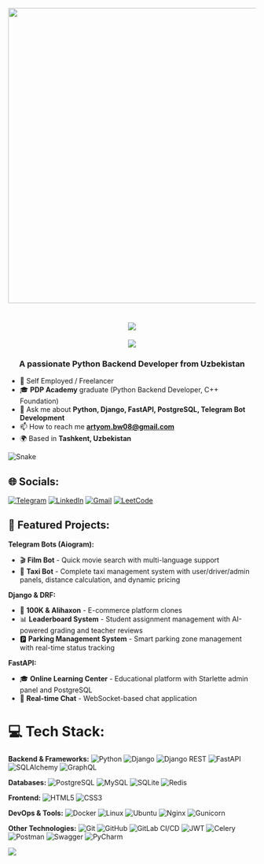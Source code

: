<p align="center">
  <img src="https://media.giphy.com/media/26tn33aiTi1jkl6H6/giphy.gif" width="600">
</p>

<h1 align="center">
  <img src="https://readme-typing-svg.herokuapp.com/?lines=Hi+👋,+I'm+Otabek+Orazboyev&font=Poppins&center=true&width=500&height=70&color=8A2BE2&vCenter=true&size=32&pause=2500&multiline=false&repeat=true">
</h1>

<p align="center">
  <img src="https://readme-typing-svg.herokuapp.com/?lines=Mit+starkem+Hass+gegen+den+Strom&font=Fira%20Code&center=true&width=450&height=60&color=9370DB&vCenter=true&size=22&pause=1500&multiline=false&repeat=true">
</p>

<h3 align="center">A passionate Python Backend Developer from Uzbekistan</h3>
<p align="center">


- 🔭 Self Employed / Freelancer
- 🎓 **PDP Academy** graduate (Python Backend Developer, C++ Foundation)
- 💬 Ask me about **Python, Django, FastAPI, PostgreSQL, Telegram Bot Development**
- 📫 How to reach me [**artyom.bw08@gmail.com**](mailto:artyom.bw08@gmail.com)
- 🌍 Based in **Tashkent, Uzbekistan**

![Snake](https://profile-readme-generator.com/assets/snake.svg)

## 🌐 Socials:

[![Telegram](https://img.shields.io/badge/Telegram-%231DA1F2.svg?logo=Telegram&logoColor=white)](https://Bewrlius_py.t.me/) [![LinkedIn](https://img.shields.io/badge/LinkedIn-%230077B5.svg?logo=linkedin&logoColor=white)](https://www.linkedin.com/in/dilshod-absaitov/)  [![Gmail](https://img.shields.io/badge/artyom.bw08@gmail.com-%230077B5.svg?logo=google&logoColor=white)](mailto:artyom.bw08@gmail.com) [![LeetCode](https://img.shields.io/badge/LeetCode-%231DA1F2.svg?logo=leetcode&logoColor=ffdd54)](https://leetcode.com/u/ArtyomBW/)

## 🚀 Featured Projects:

**Telegram Bots (Aiogram):**
- 🎬 **Film Bot** - Quick movie search with multi-language support
- 🚗 **Taxi Bot** - Complete taxi management system with user/driver/admin panels, distance calculation, and dynamic pricing

**Django & DRF:**
- 🛒 **100K & Alihaxon** - E-commerce platform clones
- 📊 **Leaderboard System** - Student assignment management with AI-powered grading and teacher reviews
- 🅿️ **Parking Management System** - Smart parking zone management with real-time status tracking

**FastAPI:**
- 🎓 **Online Learning Center** - Educational platform with Starlette admin panel and PostgreSQL
- 💬 **Real-time Chat** - WebSocket-based chat application


# 💻 Tech Stack:

**Backend & Frameworks:**
![Python](https://img.shields.io/badge/Python-information?color=3670A0&style=flat&logo=python&logoColor=ffdd54)
![Django](https://img.shields.io/badge/Django-informational?style=flat&logo=django&color=%23092E20)
![Django REST](https://img.shields.io/badge/Django-REST-information?style=flat&logo=django&logoColor=white&color=ff1709&labelColor=gray)
![FastAPI](https://img.shields.io/badge/FastAPI-information?color=005571&style=flat&logo=fastapi)
![SQLAlchemy](https://img.shields.io/badge/SQLAlchemy-information?color=E95420&style=flat&logo=SQLAlchemy)
![GraphQL](https://img.shields.io/badge/GraphQL-E10098?style=flat&logo=graphql&logoColor=white)


**Databases:**
![PostgreSQL](https://img.shields.io/badge/PostgreSQL-informational?style=flat&logo=PostgreSQL&color=336791)
![MySQL](https://img.shields.io/badge/MySQL-informational?style=flat&logo=MySQL&color=039BE5&logoColor=white)
![SQLite](https://img.shields.io/badge/SQLite-informational?style=flat&logo=SQLite&color=003B57)
![Redis](https://img.shields.io/badge/redis-%23DD0031.svg?style=flat&logo=redis&logoColor=white)

**Frontend:**
![HTML5](https://img.shields.io/badge/HTML5-information?color=%23E34F26&style=flat&logo=html5&logoColor=white)
![CSS3](https://img.shields.io/badge/CSS3-information?color=%231572B6&style=flat&logo=css3&logoColor=white)

**DevOps & Tools:**
![Docker](https://img.shields.io/badge/docker-%230db7ed.svg?style=flat&logo=docker&logoColor=white)
![Linux](https://img.shields.io/badge/Linux-fff.svg?style=flat&logo=linux&logoColor=black)
![Ubuntu](https://img.shields.io/badge/Ubuntu-information?color=E95420&style=flat&logo=ubuntu&logoColor=white)
![Nginx](https://img.shields.io/badge/nginx-%23009639.svg?style=flat&logo=nginx&logoColor=white)
![Gunicorn](https://img.shields.io/badge/Gunicorn-information?color=%298729&style=flat&logo=gunicorn&logoColor=white)

**Other Technologies:**
![Git](https://img.shields.io/badge/Git-%23E34F26.svg?style=flat&logo=git&logoColor=white)
![GitHub](https://img.shields.io/badge/GitHub-informational?style=flat&logo=GitHub&color=181717)
![GitLab CI/CD](https://img.shields.io/badge/Gitlab%20CI/CD-information?color=%23181717&style=flat&logo=gitlab&logoColor=white)
![JWT](https://img.shields.io/badge/JWT-black?style=flat&logo=JSON%20web%20tokens)
![Celery](https://img.shields.io/badge/celery-%23Clojure.svg?style=flat&logo=Celery&logoColor=Green)
![Postman](https://img.shields.io/badge/Postman-FF6C37?style=flat&logo=postman&logoColor=white)
![Swagger](https://img.shields.io/badge/-Swagger-%23Clojure?style=flat&logo=swagger&logoColor=white)
![PyCharm](https://img.shields.io/badge/PyCharm-information?style=flat&logo=pycharm&logoColor=black&color=black&labelColor=green)


   <img src="https://profile-counter.glitch.me/{ArtyomBW}/count.svg"/>
</p>
